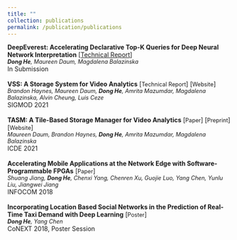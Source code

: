 ```yaml
---
title: ""
collection: publications
permalink: /publication/publications
---
```


<b>DeepEverest: Accelerating Declarative Top-K Queries for Deep Neural Network Interpretation</b> [[Technical Report](https://arxiv.org/abs/2104.02234)]<br>
<i style="font-size:90%"><b>Dong He</b>, Maureen Daum, Magdalena Balazinska</i><br>
In Submission <br>
<br>
<b>VSS: A Storage System for Video Analytics</b> [[<a style="font-size:90%">Technical Report</a>](https://arxiv.org/abs/2103.16604)] [[<a style="font-size:90%">Website</a>](https://db.cs.washington.edu/projects/visualworld/)]<br>
<i style="font-size:90%">Brandon Haynes, Maureen Daum, <b>Dong He</b>, Amrita Mazumdar, Magdalena Balazinska, Alvin Cheung, Luis Ceze</i> <br>
SIGMOD 2021 <br>
<br>
<b>TASM: A Tile-Based Storage Manager for Video Analytics</b> [[<a style="font-size:90%">Paper</a>](https://db.cs.washington.edu/projects/visualworld/tasm.pdf)] [[<a style="font-size:90%">Preprint</a>](https://arxiv.org/abs/2006.02958)] [[<a style="font-size:90%">Website</a>](https://db.cs.washington.edu/projects/visualworld/)]<br>
<i style="font-size:90%">Maureen Daum, Brandon Haynes, <b>Dong He</b>, Amrita Mazumdar, Magdalena Balazinska</i><br>
ICDE 2021 <br>
<br>
<b>Accelerating Mobile Applications at the Network Edge with Software-Programmable FPGAs</b> [[<a style="font-size:90%">Paper</a>](https://dongheuw.github.io/files/edgefpga-infocom18.pdf)]<br>
<i style="font-size:90%">Shuang Jiang, <b>Dong He</b>, Chenxi Yang, Chenren Xu, Guojie Luo, Yang Chen, Yunlu Liu, Jiangwei Jiang</i><br>
INFOCOM 2018 <br>
<br>
<b>Incorporating Location Based Social Networks in the Prediction of Real-Time Taxi Demand with Deep Learning</b> [[<a style="font-size:90%">Poster</a>](https://dongheuw.github.io/files/taxi-conext18.pdf)]<br>
<i style="font-size:90%"><b>Dong He</b>, Yang Chen</i><br>
CoNEXT 2018, Poster Session <br>